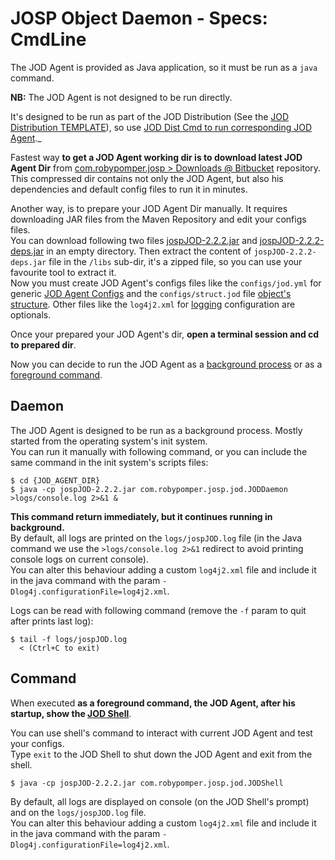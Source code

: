 # JOSP Object Daemon - Specs: CmdLine

The JOD Agent is provided as Java application, so it must be run as a ```java``` command.

**NB:** The JOD Agent is not designed to be run directly.

It's designed to be run as part of the JOD Distribution (See the
[JOD Distribution TEMPLATE](https://github.com/johnosproject/com.robypomper.josp.jod.template)), so use
[JOD Dist Cmd to run corresponding JOD Agent](https://github.com/johnosproject/com.robypomper.josp.jod.template/blob/develop/docs/dists/start.md)._

Fastest way **to get a JOD Agent working dir is to download latest JOD Agent Dir**
from [com.robypomper.josp > Downloads @ Bitbucket](https://github.com/johnosproject/com.robypomper.josp.jod/releases) repository.<br/>
This compressed dir contains not only the JOD Agent, but also his dependencies
and default config files to run it in minutes.

Another way, is to prepare your JOD Agent Dir manually.
It requires downloading JAR files from the Maven Repository and edit your configs
files.<br/>
You can download following two files [jospJOD-2.2.2.jar](https://repo1.maven.org/maven2/com/robypomper/josp/jospJOD/2.2.2/jospJOD-2.2.2.jar)
and [jospJOD-2.2.2-deps.jar](https://repo1.maven.org/maven2/com/robypomper/josp/jospJOD/2.2.2/jospJOD-2.2.2-deps.jar)
in an empty directory.
Then extract the content of ```jospJOD-2.2.2-deps.jar``` file in the ```/libs```
sub-dir, it's a zipped file, so you can use your favourite tool to extract it.<br/>
Now you must create JOD Agent's configs files like the ```configs/jod.yml``` for
generic [JOD Agent Configs](jod_yml.md) and the ```configs/struct.jod``` file
[object's structure](structure.md).
Other files like the ```log4j2.xml``` for [logging](logs.md) configuration
are optionals.

Once your prepared your JOD Agent's dir, **open a terminal session and cd to
prepared dir**.

Now you can decide to run the JOD Agent as a [background process](#daemon) or as
a [foreground command](#command).

## Daemon

The JOD Agent is designed to be run as a background process. Mostly started from
the operating system's init system. <br/>
You can run it manually with following command, or you can include the same command
in the init system's scripts files:

```
$ cd {JOD_AGENT_DIR}
$ java -cp jospJOD-2.2.2.jar com.robypomper.josp.jod.JODDaemon >logs/console.log 2>&1 &
```

**This command return immediately, but it continues running in background.** <br/>
By default, all logs are printed on the ```logs/jospJOD.log``` file (in the Java
command we use the ```>logs/console.log 2>&1``` redirect to avoid printing console
logs on current console). <br/>
You can alter this behaviour adding a custom ```log4j2.xml``` file and include it
in the java command with the param ```-Dlog4j.configurationFile=log4j2.xml```.

Logs can be read with following command (remove the ```-f``` param to quit after
prints last log):

```
$ tail -f logs/jospJOD.log
  < (Ctrl+C to exit)
```

## Command

When executed **as a foreground command, the JOD Agent, after his startup, show
the [JOD Shell](shell.md)**.

You can use shell's command to interact with current JOD Agent and test your configs. <br/>
Type ```exit``` to the JOD Shell to shut down the JOD Agent and exit from the shell.

```
$ java -cp jospJOD-2.2.2.jar com.robypomper.josp.jod.JODShell
```

By default, all logs are displayed on console (on the JOD Shell's prompt) and on
the ```logs/jospJOD.log``` file. <br/>
You can alter this behaviour adding a custom ```log4j2.xml``` file and include
it in the java command with the param ```-Dlog4j.configurationFile=log4j2.xml```.
